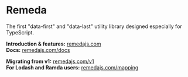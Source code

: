 # Remeda

The first "data-first" and "data-last" utility library designed especially for TypeScript.

**Introduction & features:** [remedajs.com](https://remedajs.com/)
<br/>
**Docs:** [remedajs.com/docs](https://remedajs.com/docs)

**Migrating from v1:** [remedajs.com/v1](https://remedajs.com/v1)
<br/>
**For Lodash and Ramda users:** [remedajs.com/mapping](https://remedajs.com/mapping)
